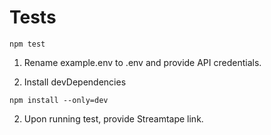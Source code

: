 # Tests

```
npm test
```

1. Rename example.env to .env and provide API credentials.

2. Install devDependencies

```
npm install --only=dev
```

2. Upon running test, provide Streamtape link.